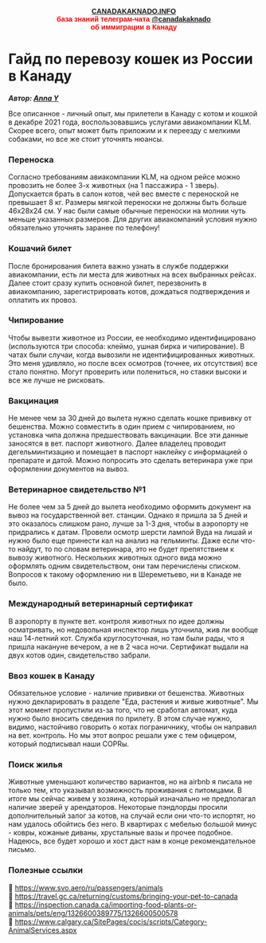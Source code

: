<p style="color:red; font-family:arial; font-weight:800; text-align:center; font-size:1em; "><a href="https://canadakaknado.info">CANADAKAKNADO.INFO</a><br>база знаний телеграм-чата <a href="https://t.me/canadakaknado">@canadakaknado</a><br>об иммиграции в Канаду</p>

# __Гайд по перевозу кошек из России в Канаду__

__*Автор: [Anna Y](https://t.me/@santarosalina)*__

Все описанное - личный опыт, мы прилетели в Канаду с котом и кошкой в декабре 2021 года, воспользовавшись услугами авиакомпании KLM. 
Скорее всего, опыт может быть приложим и к переезду с мелкими собаками, но все же стоит уточнять нюансы.

### Переноска
Согласно требованиям авиакомпании KLM, на одном рейсе можно провозить не более 3-х животных (на 1 пассажира - 1 зверь). Допускается брать в салон котов, чей вес вместе с переноской не превышает 8 кг. Размеры мягкой переноски не должны быть больше 46х28х24 см. У нас были самые обычные переноски на молнии чуть меньше указанных размеров. Для других авиакомпаний условия нужно обязательно уточнять заранее по телефону!

### Кошачий билет
После бронирования билета важно узнать в службе поддержки авиакомпании, есть ли места для животных на всех выбранных рейсах. Далее стоит сразу купить основной билет, перезвонить в авиакомпанию, зарегистрировать котов, дождаться подтверждения и оплатить их провоз. 

### Чипирование
Чтобы вывезти животное из России, ее необходимо идентифицировано (используются три способа: клеймо, ушная бирка и чипирование). В чатах были случаи, когда вывозили не идентифицированных животных. Это меня удивляло, но после всех осмотров (точнее, их отсутствия) все стало понятно. Могут проверить или полениться, но ставки высоки и все же лучше не рисковать.

### Вакцинация
Не менее чем за 30 дней до вылета нужно сделать кошке прививку от бешенства. Можно совместить  в один прием с чипированием, но установка чипа должна предшествовать вакцинации. Все эти данные заносятся в вет. паспорт животного. Далее владелец проводит дегельминтизацию и помещает в паспорт наклейку с информацией о препарате и датой. Можно попросить это сделать ветеринара уже при оформлении документов на вывоз.

### Ветеринарное свидетельство №1 
Не более чем за 5 дней до вылета необходимо оформить документ на вывоз на государственной вет. станции. Однако я пришла за 5 дней и это оказалось слишком рано, лучше за 1-3 дня, чтобы в аэропорту не придрались к датам. Провели осмотр шерсти лампой Вуда на лишай и нужно было еще принести кал на анализ на гельминты. Даже если что-то найдут, то по словам ветеринара, это не будет препятствием к вывозу животного. Нескольких животных одного вида можно оформлять одним свидетельством, они там перечислены списком. Вопросов к такому оформлению ни в Шереметьево, ни в Канаде не было.

### Международный ветеринарный сертификат
В аэропорту в пункте вет. контроля животных по идее должны осматривать, но недовольная инспектор лишь уточнила, жив ли вообще наш 14-летний кот. Служба круглосуточная, но там были рады, что я пришла накануне вечером, а не в 2 часа ночи. Сертификат выдали на двух котов один, свидетельство забрали.

### Ввоз кошек в Канаду
Обязательное условие - наличие прививки от бешенства. Животных нужно декларировать в разделе "Еда, растения и живые животные". Мы этот момент пропустили из-за того, что не сработал автомат, куда нужно было вносить сведения по прилету. В этом случае нужно, видимо, настойчиво говорить о котах пограничнику, чтобы он направил на вет. контроль. Но мы этот вопрос решали уже с тем офицером, который подписывал наши COPRы. 

### Поиск жилья
Животные уменьшают количество вариантов, но на airbnb я писала не только тем, кто указывал возможность проживания с питомцами. В итоге мы сейчас живем у хозяина, который изначально не предполагал наличие зверей у арендаторов. Некоторые пэндлорды просили дополнительный залог за котов, на случай если они что-то испортят, но нам удалось обойтись без него. В квартирах с мебелью большой минус - ковры, кожаные диваны, хрустальные вазы и прочее подобное. Надеюсь, все будет хорошо и хост даст нам в конце рекомендательное письмо.

### Полезные ссылки

🔻 https://www.svo.aero/ru/passengers/animals<br>
🔻 https://travel.gc.ca/returning/customs/bringing-your-pet-to-canada<br>
🔻 https://inspection.canada.ca/importing-food-plants-or-animals/pets/eng/1326600389775/1326600500578<br>
🔻 https://www.calgary.ca/SitePages/cocis/scripts/Category-AnimalServices.aspx<br>
